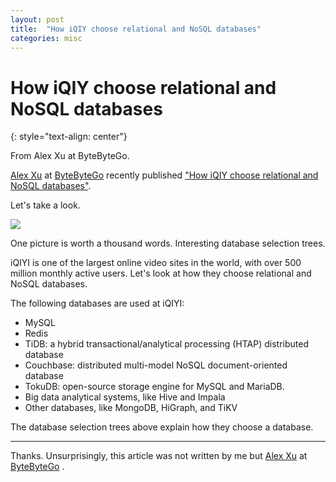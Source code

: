 ```yaml
---
layout: post
title:  "How iQIY choose relational and NoSQL databases"
categories: misc
---
```


# How iQIY choose relational and NoSQL databases
{: style="text-align: center"}

From Alex Xu at ByteByteGo.

[Alex Xu](https://www.linkedin.com/in/alexxubyte/) at [ByteByteGo](https://bytebytego.com/) recently published ["How iQIY choose relational and NoSQL databases"](https://www.linkedin.com/feed/update/urn:li:activity:6982726479977586688/).

Let's take a look. 

![](https://media-exp1.licdn.com/dms/image/C4E22AQEpeR7ny1Wl8Q/feedshare-shrink_1280/0/1664811724293?e=1667433600&v=beta&t=cvk5eJPpfb59oUeaadMwwFcA0lFYcgiQzgi0LiUSZSU)

One picture is worth a thousand words. Interesting database selection trees.
 
iQIYI is one of the largest online video sites in the world, with over 500 million monthly active users. Let's look at how they choose relational and NoSQL databases.
 
The following databases are used at iQIYI:
- MySQL
- Redis
- TiDB: a hybrid transactional/analytical processing (HTAP) distributed database
- Couchbase: distributed multi-model NoSQL document-oriented database
- TokuDB: open-source storage engine for MySQL and MariaDB.
- Big data analytical systems, like Hive and Impala
- Other databases, like MongoDB, HiGraph, and TiKV
 
The database selection trees above explain how they choose a database.

---

Thanks. Unsurprisingly, this article was not written by me but [Alex Xu](https://www.linkedin.com/in/alexxubyte/) at [ByteByteGo](https://bytebytego.com/) .
